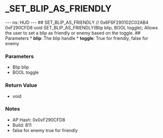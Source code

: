 # _SET_BLIP_AS_FRIENDLY

--- ns: HUD --- ## SET_BLIP_AS_FRIENDLY  // 0x6F6F290102C02AB4 0xF290CFD8 void SET_BLIP_AS_FRIENDLY(Blip blip, BOOL toggle);  Allows the user to set a blip as friendly or enemy based on the toggle.  ## Parameters * **blip**: The blip handle * **toggle**: True for friendly, false for enemy

### Parameters
* Blip blip
* BOOL toggle

### Return Value
* void

### Notes
* AP Hash: 0x0xF290CFD8
* Build: 811
* false for enemy
true for friendly

